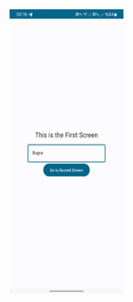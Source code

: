 

<img src="https://github.com/Bugrakaraahmetoglu/NavController-passing-variables-compose/blob/main/first_screen.jpg" width="200" height="500">
